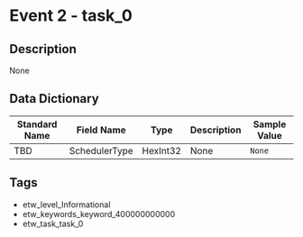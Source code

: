 # Event 2 - task_0

## Description
None

## Data Dictionary
|Standard Name|Field Name|Type|Description|Sample Value|
|---|---|---|---|---|
|TBD|SchedulerType|HexInt32|None|`None`|

## Tags
* etw_level_Informational
* etw_keywords_keyword_400000000000
* etw_task_task_0